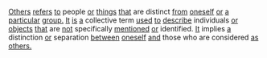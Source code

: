 [Others](./others.md) [refers](./refers.md) [to](./to.md) people [or](./or.md) [things](./things.md) [that](./that.md) are distinct [from](./from.md) [oneself](./oneself.md) [or](./or.md) [a](./a.md) [particular](./particular.md) [group.](./group.md) [It](./it.md) [is](./is.md) [a](./a.md) collective term [used](./used.md) [to](./to.md) [describe](./describe.md) individuals [or](./or.md) [objects](./objects.md) [that](./that.md) are [not](./not.md) specifically [mentioned](./mentioned.md) [or](./or.md) identified. [It](./it.md) implies [a](./a.md) distinction [or](./or.md) separation [between](./between.md) [oneself](./oneself.md) [and](./and.md) those who are considered [as](./as.md) [others.](./others.md)